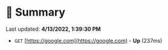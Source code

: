 # 📖 Summary
Last updated: **4/13/2022, 1:39:30 PM**

- `GET` [https://google.com](https://google.com) - **Up** (237ms)
